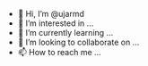 - 👋 Hi, I’m @ujarmd
- 👀 I’m interested in ...
- 🌱 I’m currently learning ...
- 💞️ I’m looking to collaborate on ...
- 📫 How to reach me ...

<!---
ujarmd/ujarmd is a ✨ special ✨ repository because its `README.md` (this file) appears on your GitHub profile.
You can click the Preview link to take a look at your changes.
--->
